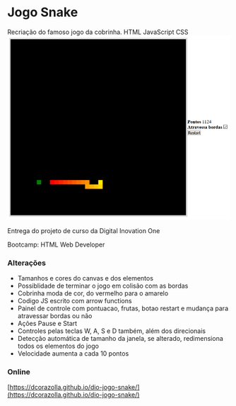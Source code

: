 # Jogo Snake
Recriação do famoso jogo da cobrinha. HTML JavaScript CSS 
![Imagem](https://github.com/dcorazolla/dio-jogo-snake/raw/main/img/print.png)

Entrega do projeto de curso da Digital Inovation One

Bootcamp: HTML Web Developer

### Alterações
- Tamanhos e cores do canvas e dos elementos
- Possiblidade de terminar o jogo em colisão com as bordas
- Cobrinha moda de cor, do vermelho para o amarelo
- Codigo JS escrito com arrow functions
- Painel de controle com pontuacao, frutas, botao restart e mudança para atravessar bordas ou não
- Ações Pause e Start
- Controles pelas teclas W, A, S e D também, além dos direcionais
- Detecção automática de tamanho da janela, se alterado, redimensiona todos os elementos do jogo
- Velocidade aumenta a cada 10 pontos

### Online
[https://dcorazolla.github.io/dio-jogo-snake/](https://dcorazolla.github.io/dio-jogo-snake/)



